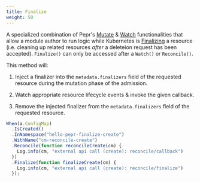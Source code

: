```yaml
---
title: Finalize
weight: 50
---
```



A specialized combination of Pepr's [Mutate](../mutate/) & [Watch](../watch/) functionalities that allow a module author to run logic while Kubernetes is [Finalizing](https://kubernetes.io/docs/concepts/overview/working-with-objects/finalizers/) a resource (i.e. cleaning up related resources _after_ a deleteion request has been accepted). `Finalize()` can only be accessed after a `Watch()` or `Reconcile()`.

This method will:

1. Inject a finalizer into the `metadata.finalizers` field of the requested resource during the mutation phase of the admission.

1. Watch appropriate resource lifecycle events & invoke the given callback.

1. Remove the injected finalizer from the `metadata.finalizers` field of the requested resource.


```ts
When(a.ConfigMap)
  .IsCreated()
  .InNamespace("hello-pepr-finalize-create")
  .WithName("cm-reconcile-create")
  .Reconcile(function reconcileCreate(cm) {
    Log.info(cm, "external api call (create): reconcile/callback")
  })
  .Finalize(function finalizeCreate(cm) {
    Log.info(cm, "external api call (create): reconcile/finalize")
  });
```
